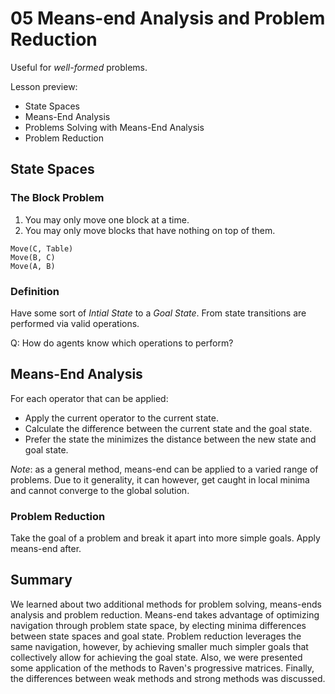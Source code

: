 # 05 Means-end Analysis and Problem Reduction

Useful for *well-formed* problems.

Lesson preview:

- State Spaces
- Means-End Analysis 
- Problems Solving with Means-End Analysis
- Problem Reduction

## State Spaces

### The Block Problem

1. You may only move one block at a time.
2. You may only move blocks that have nothing on top of them.

```
Move(C, Table)
Move(B, C)
Move(A, B)
```

### Definition 
Have some sort of *Intial State* to a *Goal State*. From state transitions are performed via valid operations.

Q: How do agents know which operations to perform?

## Means-End Analysis

For each operator that can be applied:

- Apply the current operator to the current state.
- Calculate the difference between the current state and the goal state.
- Prefer the state the minimizes the distance between the new state and goal state.

*Note*: as a general method, means-end can be applied to a varied range of problems. Due to it generality, it can however, get caught in local minima and cannot converge to the global solution.

### Problem Reduction

Take the goal of a problem and break it apart into more simple goals. Apply means-end after.

## Summary
We learned about two additional methods for problem solving, means-ends analysis and problem reduction. Means-end takes advantage of optimizing navigation through problem state space, by electing minima differences between state spaces and goal state. Problem reduction leverages the same navigation, however, by achieving smaller much simpler goals that collectively allow for achieving the goal state. Also, we were presented some application of the methods to Raven's progressive matrices. Finally, the differences between weak methods and strong methods was discussed.
